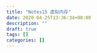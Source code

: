 ```yaml
---
title: "Notes15 虚拟内存"
date: 2020-04-25T13:36:34+08:00
description: ""
draft: true
tags: []
categories: []
---
```

